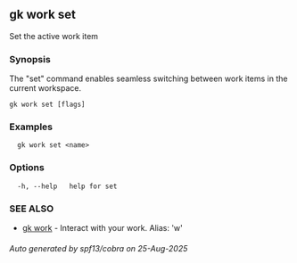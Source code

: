 ## gk work set

Set the active work item

### Synopsis


The "set" command enables seamless switching between work items in the current workspace.


```
gk work set [flags]
```

### Examples

```
  gk work set <name>
```

### Options

```
  -h, --help   help for set
```

### SEE ALSO

* [gk work](gk_work.md)	 - Interact with your work. Alias: 'w'

###### Auto generated by spf13/cobra on 25-Aug-2025
